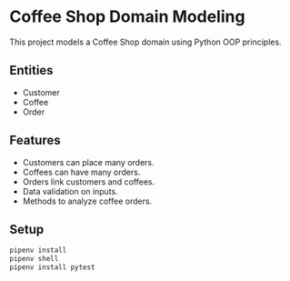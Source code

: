 # Coffee Shop Domain Modeling

This project models a Coffee Shop domain using Python OOP principles.

## Entities

- Customer
- Coffee
- Order

## Features

- Customers can place many orders.
- Coffees can have many orders.
- Orders link customers and coffees.
- Data validation on inputs.
- Methods to analyze coffee orders.

## Setup

```bash
pipenv install
pipenv shell
pipenv install pytest
